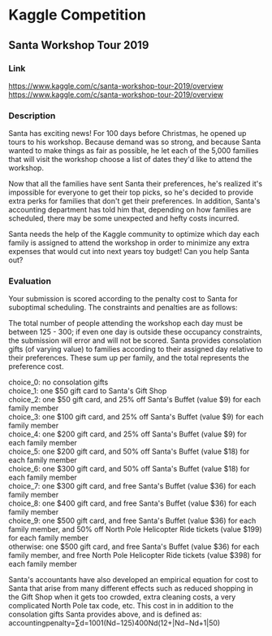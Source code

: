 # Kaggle Competition
## Santa Workshop Tour 2019

### Link
https://www.kaggle.com/c/santa-workshop-tour-2019/overview <https://www.kaggle.com/c/santa-workshop-tour-2019/overview>

### Description

Santa has exciting news! For 100 days before Christmas, he opened up tours to his workshop. Because demand was so strong, and because Santa wanted to make things as fair as possible, he let each of the 5,000 families that will visit the workshop choose a list of dates they'd like to attend the workshop.

Now that all the families have sent Santa their preferences, he's realized it's impossible for everyone to get their top picks, so he's decided to provide extra perks for families that don't get their preferences. In addition, Santa's accounting department has told him that, depending on how families are scheduled, there may be some unexpected and hefty costs incurred.

Santa needs the help of the Kaggle community to optimize which day each family is assigned to attend the workshop in order to minimize any extra expenses that would cut into next years toy budget! Can you help Santa out?

### Evaluation

Your submission is scored according to the penalty cost to Santa for suboptimal scheduling. The constraints and penalties are as follows:

The total number of people attending the workshop each day must be between 125 - 300; if even one day is outside these occupancy constraints, the submission will error and will not be scored.
Santa provides consolation gifts (of varying value) to families according to their assigned day relative to their preferences. These sum up per family, and the total represents the preference cost.

choice_0: no consolation gifts</br>
choice_1: one $50 gift card to Santa's Gift Shop</br>
choice_2: one $50 gift card, and 25% off Santa's Buffet (value $9) for each family member</br>
choice_3: one $100 gift card, and 25% off Santa's Buffet (value $9) for each family member</br>
choice_4: one $200 gift card, and 25% off Santa's Buffet (value $9) for each family member</br>
choice_5: one $200 gift card, and 50% off Santa's Buffet (value $18) for each family member</br>
choice_6: one $300 gift card, and 50% off Santa's Buffet (value $18) for each family member</br>
choice_7: one $300 gift card, and free Santa's Buffet (value $36) for each family member</br>
choice_8: one $400 gift card, and free Santa's Buffet (value $36) for each family member</br>
choice_9: one $500 gift card, and free Santa's Buffet (value $36) for each family member, and 50% off North Pole Helicopter Ride tickets (value $199) for each family member</br>
otherwise: one $500 gift card, and free Santa's Buffet (value $36) for each family member, and free North Pole Helicopter Ride tickets (value $398) for each family member

Santa's accountants have also developed an empirical equation for cost to Santa that arise from many different effects such as reduced shopping in the Gift Shop when it gets too crowded, extra cleaning costs, a very complicated North Pole tax code, etc. This cost in in addition to the consolation gifts Santa provides above, and is defined as:
accountingpenalty=∑d=1001(Nd−125)400Nd(12+|Nd−Nd+1|50)